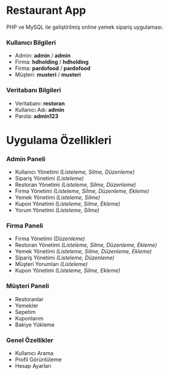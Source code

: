 # Restaurant App
PHP ve MySQL ile geliştirilmiş online yemek sipariş uygulaması.

### Kullanıcı Bilgileri
- Admin: **admin** / **admin**
- Firma: **hdholding** / **hdholding**
- Firma: **pardofood** / **pardofood**
- Müşteri: **musteri** / **musteri**

### Veritabanı Bilgileri
- Veritabanı: **restoran**
- Kullanıcı Adı: **admin**
- Parola: **admin123**

# Uygulama Özellikleri
### Admin Paneli
- Kullanıcı Yönetimi _(Listeleme, Silme, Düzenleme)_
- Sipariş Yönetimi _(Listeleme)_
- Restoran Yönetimi _(Listeleme, Silme, Düzenleme)_
- Firma Yönetimi _(Listeleme, Silme, Düzenleme, Ekleme)_
- Yemek Yönetimi _(Listeleme, Silme)_
- Kupon Yönetimi _(Listeleme, Silme, Ekleme)_
- Yorum Yönetimi _(Listeleme, Silme)_

### Firma Paneli
- Firma Yönetimi _(Düzenleme)_
- Restoran Yönetimi _(Listeleme, Silme, Düzenleme, Ekleme)_
- Yemek Yönetimi _(Listeleme, Silme, Düzenleme, Ekleme)_
- Sipariş Yönetimi _(Listeleme, Düzenleme)_
- Müşteri Yorumları _(Listeleme)_
- Kupon Yönetimi _(Listeleme, Silme, Ekleme)_

### Müşteri Paneli
- Restoranlar
- Yemekler
- Sepetim
- Kuponlarım
- Bakiye Yükleme

### Genel Özellikler
- Kullanıcı Arama
- Profil Görüntüleme
- Hesap Ayarları